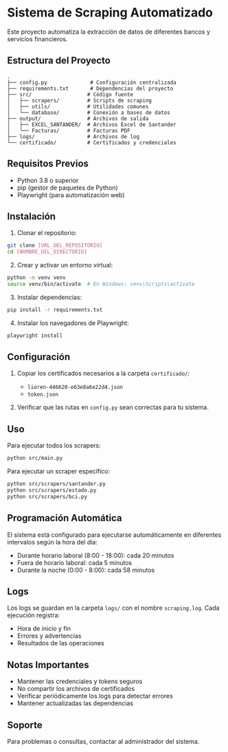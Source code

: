 # Sistema de Scraping Automatizado

Este proyecto automatiza la extracción de datos de diferentes bancos y servicios financieros.

## Estructura del Proyecto

```
.
├── config.py              # Configuración centralizada
├── requirements.txt       # Dependencias del proyecto
├── src/                  # Código fuente
│   ├── scrapers/         # Scripts de scraping
│   ├── utils/            # Utilidades comunes
│   └── database/         # Conexión a bases de datos
├── output/               # Archivos de salida
│   ├── EXCEL_SANTANDER/  # Archivos Excel de Santander
│   └── Facturas/         # Facturas PDF
├── logs/                 # Archivos de log
└── certificado/          # Certificados y credenciales
```

## Requisitos Previos

- Python 3.8 o superior
- pip (gestor de paquetes de Python)
- Playwright (para automatización web)

## Instalación

1. Clonar el repositorio:
```bash
git clone [URL_DEL_REPOSITORIO]
cd [NOMBRE_DEL_DIRECTORIO]
```

2. Crear y activar un entorno virtual:
```bash
python -m venv venv
source venv/bin/activate  # En Windows: venv\Scripts\activate
```

3. Instalar dependencias:
```bash
pip install -r requirements.txt
```

4. Instalar los navegadores de Playwright:
```bash
playwright install
```

## Configuración

1. Copiar los certificados necesarios a la carpeta `certificado/`:
   - `lioren-446620-e63e8a6e22d4.json`
   - `token.json`

2. Verificar que las rutas en `config.py` sean correctas para tu sistema.

## Uso

Para ejecutar todos los scrapers:

```bash
python src/main.py
```

Para ejecutar un scraper específico:

```bash
python src/scrapers/santander.py
python src/scrapers/estado.py
python src/scrapers/bci.py
```

## Programación Automática

El sistema está configurado para ejecutarse automáticamente en diferentes intervalos según la hora del día:
- Durante horario laboral (8:00 - 18:00): cada 20 minutos
- Fuera de horario laboral: cada 5 minutos
- Durante la noche (0:00 - 8:00): cada 58 minutos

## Logs

Los logs se guardan en la carpeta `logs/` con el nombre `scraping.log`. Cada ejecución registra:
- Hora de inicio y fin
- Errores y advertencias
- Resultados de las operaciones

## Notas Importantes

- Mantener las credenciales y tokens seguros
- No compartir los archivos de certificados
- Verificar periódicamente los logs para detectar errores
- Mantener actualizadas las dependencias

## Soporte

Para problemas o consultas, contactar al administrador del sistema. 